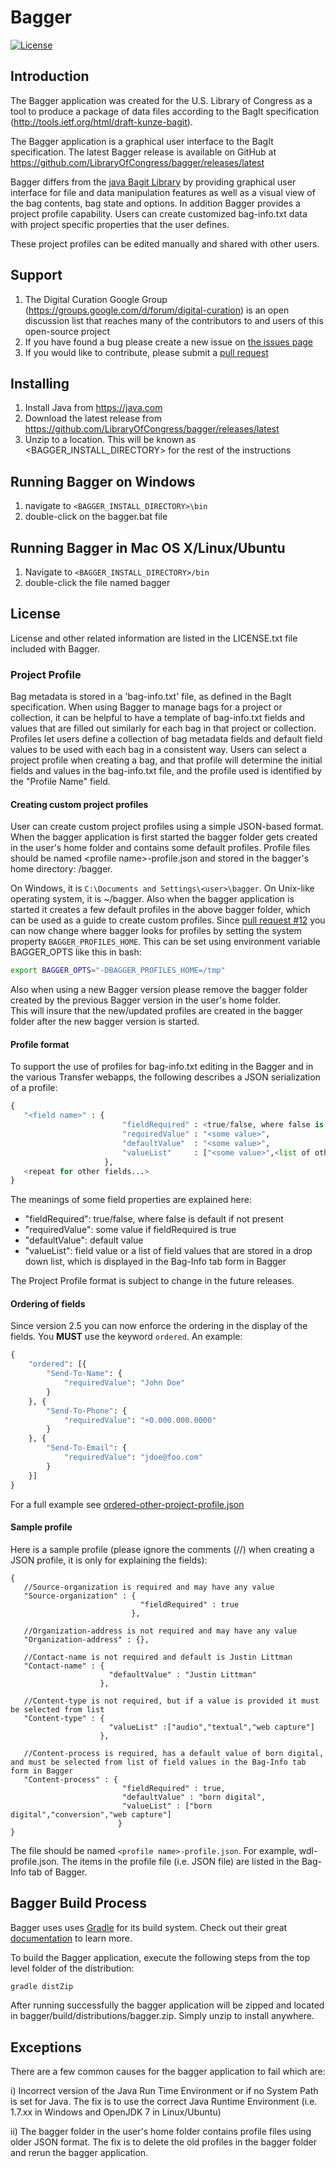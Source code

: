 # Bagger
[![License](https://img.shields.io/badge/License-Public--Domain-blue.svg)](https://github.com/LibraryOfCongress/bagger/blob/master/LICENSE.txt)

## Introduction
The Bagger application was created for the U.S. Library of Congress as a tool to produce a package of data files according to the BagIt specification (http://tools.ietf.org/html/draft-kunze-bagit).

The Bagger application is a graphical user interface to the BagIt specification. The latest Bagger release is available on GitHub at https://github.com/LibraryOfCongress/bagger/releases/latest

Bagger differs from the [java Bagit Library](https://github.com/LibraryOfCongress/bagit-java) by providing graphical user interface for file and data manipulation features as well as a visual view of the bag contents, bag state and options.  In addition Bagger provides a project profile capability.  Users can create customized bag-info.txt data with project specific properties that the user defines.

These project profiles can be edited manually and shared with other users.

## Support
1. The Digital Curation Google Group (https://groups.google.com/d/forum/digital-curation) is an open discussion list that reaches many of the contributors to and users of this open-source project
2. If you have found a bug please create a new issue on [the issues page](https://github.com/LibraryOfCongress/bagger/issues/new)
4. If you would like to contribute, please submit a [pull request](https://help.github.com/articles/creating-a-pull-request/)

## Installing
1. Install Java from https://java.com
2. Download the latest release from https://github.com/LibraryOfCongress/bagger/releases/latest
3. Unzip to a location. This will be known as \<BAGGER_INSTALL_DIRECTORY> for the rest of the instructions

## Running Bagger on Windows
1. navigate to `<BAGGER_INSTALL_DIRECTORY>\bin`
2. double-click on the bagger.bat file

## Running Bagger in Mac OS X/Linux/Ubuntu
1. Navigate to `<BAGGER_INSTALL_DIRECTORY>/bin`
2. double-click the file named bagger

## License
License and other related information are listed in the LICENSE.txt file included with Bagger.

### Project Profile
Bag metadata is stored in a 'bag-info.txt' file, as defined in the BagIt specification.  When using Bagger to manage bags for a project or collection, it can be helpful to have a template of bag-info.txt fields and values that are filled out similarly for each bag in that project or collection.
Profiles let users define a collection of bag metadata fields and default field values to be used with each bag in a consistent way.
Users can select a project profile when creating a bag, and that profile will determine the initial fields and values in the bag-info.txt file, and the profile used is identified by the "Profile Name" field.

#### Creating custom project profiles
User can create custom project profiles using a simple JSON-based format. When the bagger application is first started the bagger folder gets created in the user's home folder and contains some default profiles.
Profile files should be named \<profile name>-profile.json and stored in the bagger's home directory: <user-home-dir>/bagger.

On Windows, it is `C:\Documents and Settings\<user>\bagger`. On Unix-like operating system, it is ~/bagger.  Also when the bagger application is started it creates a few default profiles in the above bagger folder, which can be used as a guide to create custom profiles.
Since [pull request #12](https://github.com/LibraryOfCongress/bagger/pull/12) you can now change where bagger looks for profiles by setting the system property `BAGGER_PROFILES_HOME`. This can be set using environment variable BAGGER_OPTS like this in bash:
``` bash
export BAGGER_OPTS="-DBAGGER_PROFILES_HOME=/tmp"
```

Also when using a new Bagger version please remove the bagger folder created by the previous Bagger version in the user's home folder.  
This will insure that the new/updated profiles are created in the bagger folder after the new bagger version is started.

#### Profile format
To support the use of profiles for bag-info.txt editing in the Bagger and in the various Transfer webapps, the following describes a JSON serialization of a profile:

``` python
{
   "<field name>" : {
                         "fieldRequired" : <true/false, where false is default if not present>,                
                         "requiredValue" : "<some value>",
                         "defaultValue"  : "<some value>",
                         "valueList"     : ["<some value>",<list of other values...>]
                     },
   <repeat for other fields...>
}
```

The meanings of some field properties are explained here:

* "fieldRequired": true/false, where false is default if not present                
* "requiredValue": some value if fieldRequired is true
* "defaultValue": default value
* "valueList": field value or a list of field values that are stored in a drop down list, which is displayed in the Bag-Info tab form in Bagger

The Project Profile format is subject to change in the future releases.

#### Ordering of fields
Since version 2.5 you can now enforce the ordering in the display of the fields. You **MUST** use the keyword `ordered`. An example:
```python
{
	"ordered": [{
		"Send-To-Name": {
			"requiredValue": "John Doe"
		}
	}, {
		"Send-To-Phone": {
			"requiredValue": "+0.000.000.0000"
		}
	}, {
		"Send-To-Email": {
			"requiredValue": "jdoe@foo.com"
		}
	}]
}
```

For a full example see [ordered-other-project-profile.json](bagger-business/src/main/resources/gov/loc/repository/bagger/profiles/ordered-other-project-profile.json)

#### Sample profile
Here is a sample profile (please ignore the comments (//) when creating a JSON profile, it is only for explaining the fields):

```
{
   //Source-organization is required and may have any value
   "Source-organization" : {
                             "fieldRequired" : true
                           },

   //Organization-address is not required and may have any value
   "Organization-address" : {},

   //Contact-name is not required and default is Justin Littman
   "Contact-name" : {
                      "defaultValue" : "Justin Littman"
                    },

   //Content-type is not required, but if a value is provided it must be selected from list
   "Content-type" : {
                      "valueList" :["audio","textual","web capture"]
                    },

   //Content-process is required, has a default value of born digital, and must be selected from list of field values in the Bag-Info tab form in Bagger
   "Content-process" : {
                         "fieldRequired" : true,
                         "defaultValue" : "born digital",
                         "valueList" : ["born digital","conversion","web capture"]
                        }
}
```

The file should be named `<profile name>-profile.json`. For example, wdl-profile.json.
The items in the profile file (i.e. JSON file) are listed in the Bag-Info tab of Bagger.


## Bagger Build Process
Bagger uses uses [Gradle](https://gradle.org/) for its build system. Check out their great [documentation](https://docs.gradle.org/current/userguide/userguide_single.html) to learn more.

To build the Bagger application, execute the following steps from the top level folder of the distribution:
``` bash
gradle distZip
```
After running successfully the bagger application will be zipped and located in bagger/build/distributions/bagger.zip. Simply unzip to install anywhere.

## Exceptions
There are a few common causes for the bagger application to fail which are:

i)   Incorrect version of the Java Run Time Environment or if no System Path is set for Java.
     The fix is to use the correct Java Runtime Environment (i.e. 1.7.xx in Windows and OpenJDK 7 in Linux/Ubuntu)

ii)  The bagger folder in the user's home folder contains profile files using older JSON format.
     The fix is to delete the old profiles in the bagger folder and rerun the bagger application.

